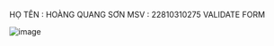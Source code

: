 HỌ TÊN : HOÀNG QUANG SƠN
MSV : 22810310275
VALIDATE FORM






![image](https://github.com/user-attachments/assets/3dff7a4d-8f5f-4d09-9d5f-b85a930e8996)

